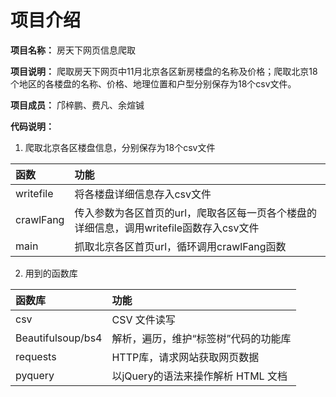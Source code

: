
项目介绍
=================

**项目名称：** 房天下网页信息爬取

**项目说明：** 爬取房天下网页中11月北京各区新房楼盘的名称及价格；爬取北京18个地区的各楼盘的名称、价格、地理位置和户型分别保存为18个csv文件。

**项目成员：** 邝梓鹏、费凡、余煊铖

**代码说明：**<br/>
1. 爬取北京各区楼盘信息，分别保存为18个csv文件<br/>

| 函数        |  功能   | 
|:--------    |:--------|
| writefile   | 将各楼盘详细信息存入csv文件  | 
| crawlFang | 传入参数为各区首页的url，爬取各区每一页各个楼盘的详细信息，调用writefile函数存入csv文件    |
| main   | 抓取北京各区首页url，循环调用crawlFang函数     |

2. 用到的函数库

| 函数库        | 功能   | 
|:--------     |:--------|
| csv   | CSV 文件读写  | 
| Beautifulsoup/bs4 | 解析，遍历，维护“标签树”代码的功能库    |
| requests   | HTTP库，请求网站获取网页数据     |
| pyquery    | 以jQuery的语法来操作解析 HTML 文档 |
